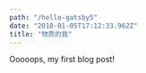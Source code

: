 ```yaml
---
path: "/hello-gatsby5"
date: "2018-01-05T17:12:33.962Z"
title: "物质的我"
---
```


Ooooops, my first blog post!
